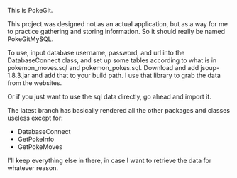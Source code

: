 This is PokeGit.

This project was designed not as an actual application, but as a way for me to practice gathering and storing information.
So it should really be named PokeGitMySQL.

To use, input database username, password, and url into the DatabaseConnect class, and set up some tables according to what is in pokemon_moves.sql and pokemon_pokes.sql. Download and add jsoup-1.8.3.jar and add that to your build path. I use that library to grab the data from the websites.

Or if you just want to use the sql data directly, go ahead and import it. 

The latest branch has basically rendered all the other packages and classes useless except for:
 - DatabaseConnect
 - GetPokeInfo
 - GetPokeMoves
 
I'll keep everything else in there, in case I want to retrieve the data for whatever reason. 